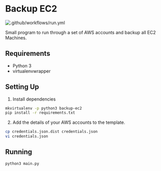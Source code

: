 # Backup EC2

![.github/workflows/run.yml](https://github.com/creatio-au/backup-ec2/workflows/.github/workflows/run.yml/badge.svg)

Small program to run through a set of AWS accounts and backup all EC2 Machines.


## Requirements

 - Python 3
 - virtualenvwrapper


## Setting Up

1. Install dependencies

  ```bash
  mkvirtualenv -p python3 backup-ec2
  pip install -r requirements.txt
  ```

2. Add the details of your AWS accounts to the template.

  ```bash
  cp credentials.json.dist credentials.json
  vi credentials.json
  ```


## Running

```bash
python3 main.py
```
